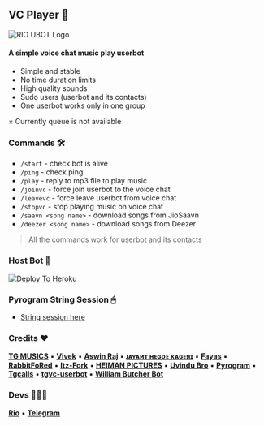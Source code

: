 ## VC Player 🎵
![RIO UBOT Logo](https://telegra.ph/file/e2fd7bb40e54dc4b42c34.jpg)


#### A simple voice chat music play userbot

- Simple and stable
- No time duration limits
- High quality sounds
- Sudo users (userbot and its contacts)
- One userbot works only in one group

× Currently queue is not available


### Commands 🛠

- `/start` - check bot is alive
- `/ping` - check ping
- `/play` - reply to mp3 file to play music
- `/joinvc` - force join userbot to the voice chat
- `/leavevc` - force leave userbot from voice chat
- `/stopvc` - stop playing music on voice chat
- `/saavn <song name>` - download songs from JioSaavn
- `/deezer <song name>` - download songs from Deezer

> All the commands work for userbot and its contacts

### Host Bot 📡

[![Deploy To Heroku](https://www.herokucdn.com/deploy/button.svg)](https://heroku.com/deploy?template=https://github.com/RioProjectX/Userbot-VC)

### Pyrogram String Session 🖱
- [String session here](https://replit.com/@SpEcHiDe/GenerateStringSession)

### Credits ❤
**[TG MUSICS](https://github.com/TG-Musics)** ▪ **[Vivek](https://github.com/VIVEK-TP)** ▪ **[Aswin Raj](https://github.com/ASWIN-RAJ-TG)** ▪ **[ᴊᴀʏᴀиᴛ ʜᴇɢᴅᴇ ᴋᴀɢᴇяɪ](https://github.com/jayantkagerI)** ▪ **[Fayas](https://github.com/FAYASNOUSHAD)** ▪ **[RabbitFoRed](https://github.com/RabbitFored)** ▪ **[Itz-Fork](https://github.com/Itz-fork)** ▪ **[HEIMAN PICTURES](https://github.com/HeimanPictures)** ▪ **[Uvindu Bro](https://github.com/UvinduBro)** ▪ **[Pyrogram](https://github.com/pyrogram/pyrogram)** ▪ **[Tgcalls](https://github.com/MarshalX/tgcalls)** ▪ **[tgvc-userbot](https://github.com/callsmusic/tgvc-userbot)** ▪ **[William Butcher Bot](https://github.com/thehamkercat/WilliamButcherBot)**

### Devs 👨🏻‍💻
**[Rio](https://github.com/RioProjectX)** ▪ **[Telegram](https://t.me/riio00)**
